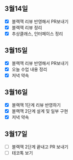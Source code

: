 ## 3월14일

- [x] 블랙잭 리뷰 반영해서 PR보내기
- [x] 블랙잭 리뷰 정리
- [x] 추상클래스, 인터페이스 정리

## 3월15일

- [x] 블랙잭 리뷰 반영해서 PR보내기
- [x] 오늘 수업 내용 정리
- [x] 저녁 약속

## 3월16일

- [x] 블랙잭 1단계 리뷰 반영하기
- [x] 블랙잭 2단계 설계 및 일부 구현
- [x] 저녁 약속

## 3월17일

- [ ] 블랙잭 2단계 끝내고 PR 보내기
- [ ] 테코톡 보기
